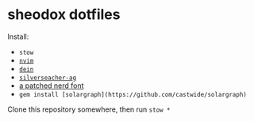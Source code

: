 # sheodox dotfiles

Install:
* `stow`
* [`nvim`](https://neovim.io/)
* [`dein`](https://github.com/Shougo/dein.vim)
* [`silverseacher-ag`](https://github.com/ggreer/the_silver_searcher)
* [a patched nerd font](https://github.com/ryanoasis/nerd-fonts#font-installation)
* `gem install [solargraph](https://github.com/castwide/solargraph)`

Clone this repository somewhere, then run `stow *`

